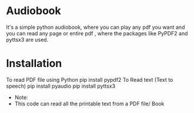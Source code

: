 # Audiobook
It's a simple python audiobook, where you can play any pdf you want and you can read any page or entire pdf , where the packages like PyPDF2 and pyttsx3  are used.

<h1> Installation</h1>

To read PDF file using Python pip install pypdf2 To Read text (Text to speech) pip install pyaudio pip install pyttsx3

- Note:
- This code can read all the printable text from a PDF file/ Book
